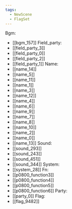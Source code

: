```yaml
---
tags:
  - NewScene
  - FlagSet
---
```

Bgm:
- [[bgm_157]]
Field_party:
- [[field_party_3]]
- [[field_party_0]]
- [[field_party_2]]
- [[field_party_1]]
Name:
- [[name_14]]
- [[name_5]]
- [[name_11]]
- [[name_1]]
- [[name_3]]
- [[name_12]]
- [[name_4]]
- [[name_6]]
- [[name_9]]
- [[name_7]]
- [[name_8]]
- [[name_10]]
- [[name_2]]
- [[name_0]]
- [[name_13]]
Sound:
- [[sound_293]]
- [[sound_243]]
- [[sound_451]]
- [[sound_344]]
System:
- [[system_28]]
Fn:
- [[p0800_function3]]
- [[p0800_function4]]
- [[p0800_function5]]
- [[p0800_function6]]
Party:
- [[party_0]]
Flag:
- [[flag_9482]]
